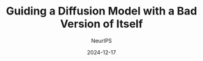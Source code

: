 ---
layout: seminar-post
title: "Guiding a Diffusion Model with a Bad Version of Itself"
subtitle: 'NeurIPS'
categories: Computer Vision
tags: ['Image generation']
date: 2024-12-17
pdf_url: 'https://drive.google.com/file/d/13s4pV9r9ttjypnlt3447KL9T-0e4gmYA/preview'
---